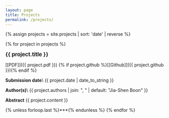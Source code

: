 ```yaml
---
layout: page
title: Projects
permalink: /projects/
---
```


{% assign projects = site.projects | sort: 'date' | reverse %}

{% for project in projects %}

  <big>__{{ project.title }}__</big>

[[PDF]]({{ project.pdf }})
{% if project.github %}[[Github]]({{ project.github }}){% endif %}

  __Submission date__\\
  {{ project.date | date_to_string }}

  __Author(s)__\\
  {{ project.authors | join: ", " | default: "Jia-Shen Boon" }}

  __Abstract__
  {{ project.content }}

  {% unless forloop.last %}***{% endunless %}
{% endfor %}